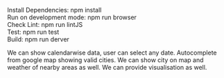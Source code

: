 Install Dependencies: npm install <br/>
Run on development mode: npm run browser <br/>
Check Lint: npm run lintJS <br/>
Test: npm run test <br/>
Build: npm run derver <br/>

We can show calendarwise data, user can select any date.
Autocomplete from google map showing valid cities.
We can show city on map and weather of nearby areas as well.
We can provide visualisation as well.

